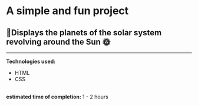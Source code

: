 # A simple and fun project
## 🌠Displays the planets of the solar system revolving around the Sun 🌞
<hr>
<b>Technologies used:</b><br>
<ul>
  <li>HTML</li>
  <li>CSS</li>
</ul>
<br>
<b>estimated time of completion: </b> 1 - 2 hours
